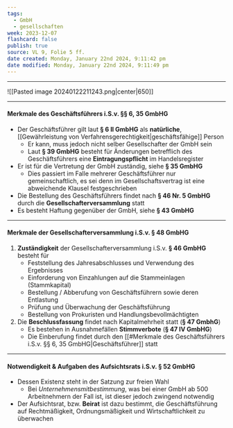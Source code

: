 ```yaml
---
tags:
  - GmbH
  - gesellschaften
week: 2023-12-07
flashcard: false
publish: true
source: VL 9, Folie 5 ff.
date created: Monday, January 22nd 2024, 9:11:42 pm
date modified: Monday, January 22nd 2024, 9:11:49 pm
---
```

***

![[Pasted image 20240122211243.png|center|650]]

***
#### Merkmale des Geschäftsführers i.S.v. §§ 6, 35 GmbHG

- Der Geschäftsführer gilt laut **§ 6 II GmbHG** als **natürliche**, [[Gewährleistung von Verfahrensgerechtigkeit|geschäftsfähige]] Person
	- Er kann, muss jedoch nicht selber Gesellschafter der GmbH sein
	- Laut **§ 39 GmbHG** besteht für Änderungen betrefflich des Geschäftsführers eine **Eintragungspflicht** im Handelsregister
- Er ist für die Vertretung der GmbH zuständig, siehe **§ 35 GmbHG**
	- Dies passiert im Falle mehrerer Geschäftsführer nur gemeinschaftlich, es sei denn im Gesellschaftsvertrag ist eine abweichende Klausel festgeschrieben
- Die Bestellung des Geschäftsführers findet nach **§ 46 Nr. 5 GmbHG** durch die **Gesellschafterversammlung** statt
- Es besteht Haftung gegenüber der GmbH, siehe **§ 43 GmbHG**

***
#### Merkmale der Gesellschafterversammlung i.S.v. § 48 GmbHG

1. **Zuständigkeit** der Gesellschafterversammlung i.S.v. **§ 46 GmbHG** besteht für
	- Feststellung des Jahresabschlusses und Verwendung des Ergebnisses
	- Einforderung von Einzahlungen auf die Stammeinlagen (Stammkapital)
	- Bestellung / Abberufung von Geschäftsführern sowie deren Entlastung
	- Prüfung und Überwachung der Geschäftsführung
	- Bestellung von Prokuristen und Handlungsbevollmächtigten
2. Die **Beschlussfassung** findet nach Kapitalmehrheit statt (**§ 47 GmbhG**)
	- Es bestehen in Ausnahmefällen **Stimmverbote** (**§ 47 IV GmbHG**)
	- Die Einberufung findet durch den [[#Merkmale des Geschäftsführers i.S.v. §§ 6, 35 GmbHG|Geschäftsführer]] statt

***
#### Notwendigkeit & Aufgaben des Aufsichtsrats i.S.v. § 52 GmbHG

- Dessen Existenz steht in der Satzung zur freien Wahl
	- Bei *Unternehmensmitbestimmung*, was bei einer GmbH ab 500 Arbeitnehmern der Fall ist, ist dieser jedoch zwingend notwendig
- Der Aufsichtsrat, bzw. **Beirat** ist dazu bestimmt, die Geschäftsführung auf Rechtmäßigkeit, Ordnungsmäßigkeit und Wirtschaftlichkeit zu überwachen